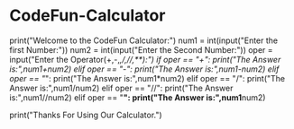 # CodeFun-Calculator
print("Welcome to the CodeFun Calculator:")
num1 = int(input("Enter the first Number:"))
num2 = int(input("Enter the Second Number:"))
oper = input("Enter the Operator(+,-,*,/,//,**):")
if oper == "+":
  print("The Answer is:",num1+num2)
elif oper == "-":
  print("The Answer is:",num1-num2)
elif oper == "*":
  print("The Answer is:",num1*num2)
elif oper == "/":
  print("The Answer is:",num1/num2)
elif oper == "//":
  print("The Answer is:",num1//num2)
elif oper == "**":
  print("The Answer is:",num1**num2)

print("Thanks For Using Our Calculator.")
